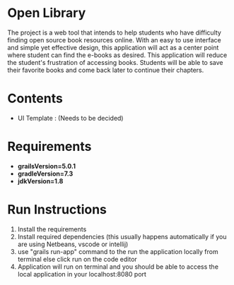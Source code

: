 # Open Library
The project is a web tool that intends to help students who have difficulty finding open source book resources online. With an easy to use interface and simple yet effective design, this application will act as a center point where student can find the e-books as desired. This application will reduce the student's frustration of accessing books. Students will be able to save their favorite books and come back later to continue their chapters.

# Contents
<ul>
<li>UI Template : (Needs to be decided)</li>
</ul>

# Requirements
<ul>
<li><b>grailsVersion=5.0.1</b></li>
<li><b>gradleVersion=7.3</b></li>
<li><b>jdkVersion=1.8</b></li>
</ul>

# Run Instructions
<ol>
<li>Install the requirements</li>
<li>Install required dependencies (this usually happens automatically if you are using Netbeans, vscode or intellij)</li>
<li>use "grails run-app" command to the run the application locally from terminal else click run on the code editor</li>
<li> Application will run on terminal and you should be able to access the local application in your localhost:8080 port</li>
</ol>
